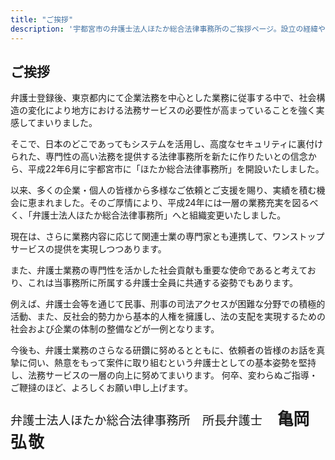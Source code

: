 ```yaml
---
title: "ご挨拶"
description: '宇都宮市の弁護士法人ほたか総合法律事務所のご挨拶ページ。設立の経緯や事務所の理念、弁護士としての社会的使命について、所長の亀岡弘敬がご案内いたします。'
---
```


## ご挨拶

弁護士登録後、東京都内にて企業法務を中心とした業務に従事する中で、社会構造の変化により地方における法務サービスの必要性が高まっていることを強く実感してまいりました。

そこで、日本のどこであってもシステムを活用し、高度なセキュリティに裏付けられた、専門性の高い法務を提供する法律事務所を新たに作りたいとの信念から、平成22年6月に宇都宮市に「ほたか総合法律事務所」を開設いたしました。

以来、多くの企業・個人の皆様から多様なご依頼とご支援を賜り、実績を積む機会に恵まれました。そのご厚情により、平成24年には一層の業務充実を図るべく、「弁護士法人ほたか総合法律事務所」へと組織変更いたしました。

現在は、さらに業務内容に応じて関連士業の専門家とも連携して、ワンストップサービスの提供を実現しつつあります。

また、弁護士業務の専門性を活かした社会貢献も重要な使命であると考えており、これは当事務所に所属する弁護士全員に共通する姿勢でもあります。

例えば、弁護士会等を通じて民事、刑事の司法アクセスが困難な分野での積極的活動、また、反社会的勢力から基本的人権を擁護し、法の支配を実現するための社会および企業の体制の整備などが一例となります。

今後も、弁護士業務のさらなる研鑽に努めるとともに、依頼者の皆様のお話を真摯に伺い、熱意をもって案件に取り組むという弁護士としての基本姿勢を堅持し、法務サービスの一層の向上に努めてまいります。
何卒、変わらぬご指導・ご鞭撻のほど、よろしくお願い申し上げます。


<p class="text-end mb-4" style="font-family: 'Hiragino Mincho ProN', serif; font-size: 1.2rem;">
  弁護士法人ほたか総合法律事務所　所長弁護士　
  <span style="font-size: 1.6rem; font-weight: bold;">亀岡</span>
  <span style="font-size: 1.6rem; font-weight: bold; letter-spacing: 0.1em;">弘敬</span>
</p>
